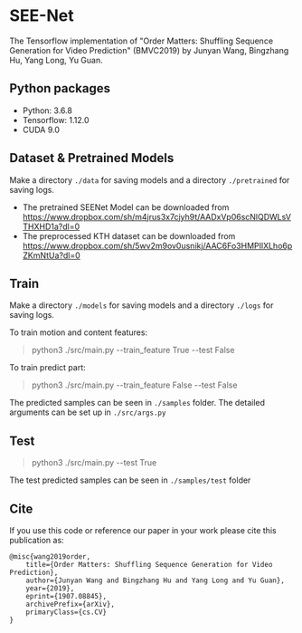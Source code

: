 # SEE-Net
The Tensorflow implementation of "Order Matters: Shuffling Sequence
Generation for Video Prediction" (BMVC2019) by Junyan Wang, Bingzhang Hu, Yang Long, Yu Guan.

## Python packages
* Python: 3.6.8
* Tensorflow: 1.12.0
* CUDA 9.0

## Dataset & Pretrained Models
Make a directory `./data` for saving models and a directory `./pretrained` for saving logs.
* The pretrained SEENet Model can be downloaded from https://www.dropbox.com/sh/m4jrus3x7cjyh9t/AADxVp06scNlQDWLsVTHXHD1a?dl=0
* The preprocessed KTH dataset can be downloaded from https://www.dropbox.com/sh/5wv2m9ov0usnikj/AAC6Fo3HMPIlXLho6pZKmNtUa?dl=0

## Train
Make a directory `./models` for saving models and a directory `./logs` for saving logs.

To train motion and content features:
> python3 ./src/main.py --train_feature True --test False

To train predict part:
> python3 ./src/main.py --train_feature False --test False

The predicted samples can be seen in `./samples` folder. The detailed arguments can be set up in `./src/args.py`
 

## Test
> python3 ./src/main.py --test True

The test predicted samples can be seen in `./samples/test` folder

## Cite
If you use this code or reference our paper in your work please cite this publication as:
```
@misc{wang2019order,
    title={Order Matters: Shuffling Sequence Generation for Video Prediction},
    author={Junyan Wang and Bingzhang Hu and Yang Long and Yu Guan},
    year={2019},
    eprint={1907.08845},
    archivePrefix={arXiv},
    primaryClass={cs.CV}
}
```


